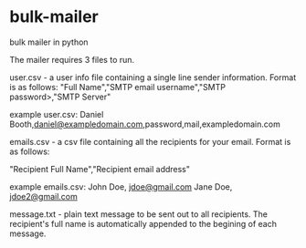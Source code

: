 bulk-mailer
===========

bulk mailer in python

The mailer requires 3 files to run.

user.csv - a user info file containing a single line sender information. Format is as follows:
"Full Name","SMTP email username","SMTP password>,"SMTP Server"

example user.csv:
Daniel Booth,daniel@exampledomain.com,password,mail,exampledomain.com

emails.csv - a csv file containing all the recipients for your email. Format is as follows:

"Recipient Full Name","Recipient email address"

example emails.csv:
John Doe, jdoe@gmail.com
Jane Doe, jdoe2@gmail.com

message.txt - plain text message to be sent out to all recipients. The recipient's full name is automatically appended to the begining of each message.